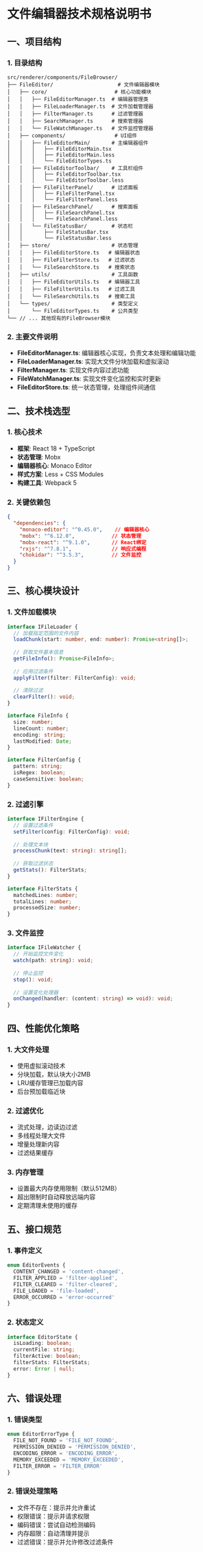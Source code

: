 # 文件编辑器技术规格说明书

## 一、项目结构

### 1. 目录结构
```
src/renderer/components/FileBrowser/
├── FileEditor/                     # 文件编辑器模块
│   ├── core/                      # 核心功能模块
│   │   ├── FileEditorManager.ts  # 编辑器管理类
│   │   ├── FileLoaderManager.ts  # 文件加载管理器
│   │   ├── FilterManager.ts      # 过滤管理器
│   │   ├── SearchManager.ts      # 搜索管理器
│   │   └── FileWatchManager.ts   # 文件监控管理器
│   ├── components/                # UI组件
│   │   ├── FileEditorMain/       # 主编辑器组件
│   │   │   ├── FileEditorMain.tsx
│   │   │   ├── FileEditorMain.less
│   │   │   └── FileEditorTypes.ts
│   │   ├── FileEditorToolbar/    # 工具栏组件
│   │   │   ├── FileEditorToolbar.tsx
│   │   │   └── FileEditorToolbar.less
│   │   ├── FileFilterPanel/      # 过滤面板
│   │   │   ├── FileFilterPanel.tsx
│   │   │   └── FileFilterPanel.less
│   │   ├── FileSearchPanel/      # 搜索面板
│   │   │   ├── FileSearchPanel.tsx
│   │   │   └── FileSearchPanel.less
│   │   └── FileStatusBar/        # 状态栏
│   │       ├── FileStatusBar.tsx
│   │       └── FileStatusBar.less
│   ├── store/                    # 状态管理
│   │   ├── FileEditorStore.ts   # 编辑器状态
│   │   ├── FileFilterStore.ts   # 过滤状态
│   │   └── FileSearchStore.ts   # 搜索状态
│   ├── utils/                    # 工具函数
│   │   ├── FileEditorUtils.ts   # 编辑器工具
│   │   ├── FileFilterUtils.ts   # 过滤工具
│   │   └── FileSearchUtils.ts   # 搜索工具
│   └── types/                    # 类型定义
│       └── FileEditorTypes.ts    # 公共类型
└── // ... 其他现有的FileBrowser模块
```

### 2. 主要文件说明
- **FileEditorManager.ts**: 编辑器核心实现，负责文本处理和编辑功能
- **FileLoaderManager.ts**: 实现大文件分块加载和虚拟滚动
- **FilterManager.ts**: 实现文件内容过滤功能
- **FileWatchManager.ts**: 实现文件变化监控和实时更新
- **FileEditorStore.ts**: 统一状态管理，处理组件间通信

## 二、技术栈选型

### 1. 核心技术
- **框架**: React 18 + TypeScript
- **状态管理**: Mobx
- **编辑器核心**: Monaco Editor
- **样式方案**: Less + CSS Modules
- **构建工具**: Webpack 5

### 2. 关键依赖包
```json
{
  "dependencies": {
    "monaco-editor": "^0.45.0",    // 编辑器核心
    "mobx": "^6.12.0",            // 状态管理
    "mobx-react": "^9.1.0",       // React绑定
    "rxjs": "^7.8.1",             // 响应式编程
    "chokidar": "^3.5.3",         // 文件监控
  }
}
```

## 三、核心模块设计

### 1. 文件加载模块
```typescript
interface IFileLoader {
  // 加载指定范围的文件内容
  loadChunk(start: number, end: number): Promise<string[]>;
  
  // 获取文件基本信息
  getFileInfo(): Promise<FileInfo>;
  
  // 应用过滤条件
  applyFilter(filter: FilterConfig): void;
  
  // 清除过滤
  clearFilter(): void;
}

interface FileInfo {
  size: number;
  lineCount: number;
  encoding: string;
  lastModified: Date;
}

interface FilterConfig {
  pattern: string;
  isRegex: boolean;
  caseSensitive: boolean;
}
```

### 2. 过滤引擎
```typescript
interface IFilterEngine {
  // 设置过滤条件
  setFilter(config: FilterConfig): void;
  
  // 处理文本块
  processChunk(text: string): string[];
  
  // 获取过滤状态
  getStats(): FilterStats;
}

interface FilterStats {
  matchedLines: number;
  totalLines: number;
  processedSize: number;
}
```

### 3. 文件监控
```typescript
interface IFileWatcher {
  // 开始监控文件变化
  watch(path: string): void;
  
  // 停止监控
  stop(): void;
  
  // 设置变化处理器
  onChanged(handler: (content: string) => void): void;
}
```

## 四、性能优化策略

### 1. 大文件处理
- 使用虚拟滚动技术
- 分块加载，默认块大小2MB
- LRU缓存管理已加载内容
- 后台预加载临近块

### 2. 过滤优化
- 流式处理，边读边过滤
- 多线程处理大文件
- 增量处理新内容
- 过滤结果缓存

### 3. 内存管理
- 设置最大内存使用限制（默认512MB）
- 超出限制时自动释放远端内容
- 定期清理未使用的缓存

## 五、接口规范

### 1. 事件定义
```typescript
enum EditorEvents {
  CONTENT_CHANGED = 'content-changed',
  FILTER_APPLIED = 'filter-applied',
  FILTER_CLEARED = 'filter-cleared',
  FILE_LOADED = 'file-loaded',
  ERROR_OCCURRED = 'error-occurred'
}
```

### 2. 状态定义
```typescript
interface EditorState {
  isLoading: boolean;
  currentFile: string;
  filterActive: boolean;
  filterStats: FilterStats;
  error: Error | null;
}
```

## 六、错误处理

### 1. 错误类型
```typescript
enum EditorErrorType {
  FILE_NOT_FOUND = 'FILE_NOT_FOUND',
  PERMISSION_DENIED = 'PERMISSION_DENIED',
  ENCODING_ERROR = 'ENCODING_ERROR',
  MEMORY_EXCEEDED = 'MEMORY_EXCEEDED',
  FILTER_ERROR = 'FILTER_ERROR'
}
```

### 2. 错误处理策略
- 文件不存在：提示并允许重试
- 权限错误：提示并请求权限
- 编码错误：尝试自动检测编码
- 内存超限：自动清理并提示
- 过滤错误：提示并允许修改过滤条件

